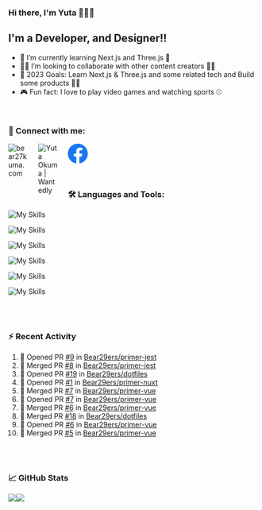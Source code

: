 ### Hi there, I'm Yuta 🤟🏻🐻

## I'm a Developer, and Designer!!

- 🌱 I’m currently learning Next.js and Three.js 🤣
- 👬🏻 I’m looking to collaborate with other content creators 👋🏻
- 🥅 2023 Goals: Learn Next.js & Three.js and some related tech and Build some products 💪🏻
- 🎮 Fun fact: I love to play video games and watching sports ⚾️

<br />

### :wave: Connect with me:

[<img align="left" alt="bear27kuma.com" width="40px" src="https://user-images.githubusercontent.com/39920490/156489586-f125813b-e344-46d6-9306-f5786684b976.jpg" style="margin-right: 20px;" />](https://bear29ers.github.io/)
[<img align="left" alt="Yuta Okuma | Wantedly" width="40px" src="https://user-images.githubusercontent.com/39920490/156489528-fdc520d6-10f1-43b6-8bf8-fadf8dcf1a90.jpg" style="margin-right: 20px;" />](https://www.wantedly.com/id/yuta_okuma_b)
[<img align="left" alt="Yuta Okuma | Facebook" width="40px" src="https://github.com/github/explore/blob/main/topics/facebook/facebook.png?raw=true" style="margin-right: 20px;" />](https://www.facebook.com/kumakuma1129/)

[//]: # '[<img align="left" alt="Yuta Okuma | Instagram" width="40px" src="https://github.com/github/explore/blob/main/topics/instagram/instagram.png?raw=true" />](https://www.instagram.com/bear_27earl/)'

<br />
<br />
<br />
<br />

### :hammer_and_wrench: Languages and Tools:

![My Skills](https://skillicons.dev/icons?i=html,css,sass,tailwind,bootstrap,js)

![My Skills](https://skillicons.dev/icons?i=ts,jquery,react,nextjs,vercel,vue)

![My Skills](https://skillicons.dev/icons?i=nodejs,express,jest,php,laravel,mysql)

![My Skills](https://skillicons.dev/icons?i=docker,git,github,githubactions,aws,linux)

![My Skills](https://skillicons.dev/icons?i=vim,neovim,lua,md,idea,vscode)

![My Skills](https://skillicons.dev/icons?i=atom,webpack,xd,ps,ai,ae)

<br />
<br />

### :zap: Recent Activity

<!--START_SECTION:activity-->

1. 💪 Opened PR [#9](https://github.com/Bear29ers/primer-jest/pull/9) in [Bear29ers/primer-jest](https://github.com/Bear29ers/primer-jest)
2. 🎉 Merged PR [#8](https://github.com/Bear29ers/primer-jest/pull/8) in [Bear29ers/primer-jest](https://github.com/Bear29ers/primer-jest)
3. 💪 Opened PR [#19](https://github.com/Bear29ers/dotfiles/pull/19) in [Bear29ers/dotfiles](https://github.com/Bear29ers/dotfiles)
4. 💪 Opened PR [#1](https://github.com/Bear29ers/primer-nuxt/pull/1) in [Bear29ers/primer-nuxt](https://github.com/Bear29ers/primer-nuxt)
5. 🎉 Merged PR [#7](https://github.com/Bear29ers/primer-vue/pull/7) in [Bear29ers/primer-vue](https://github.com/Bear29ers/primer-vue)
6. 💪 Opened PR [#7](https://github.com/Bear29ers/primer-vue/pull/7) in [Bear29ers/primer-vue](https://github.com/Bear29ers/primer-vue)
7. 🎉 Merged PR [#6](https://github.com/Bear29ers/primer-vue/pull/6) in [Bear29ers/primer-vue](https://github.com/Bear29ers/primer-vue)
8. 🎉 Merged PR [#18](https://github.com/Bear29ers/dotfiles/pull/18) in [Bear29ers/dotfiles](https://github.com/Bear29ers/dotfiles)
9. 💪 Opened PR [#6](https://github.com/Bear29ers/primer-vue/pull/6) in [Bear29ers/primer-vue](https://github.com/Bear29ers/primer-vue)
10. 🎉 Merged PR [#5](https://github.com/Bear29ers/primer-vue/pull/5) in [Bear29ers/primer-vue](https://github.com/Bear29ers/primer-vue)

<!--END_SECTION:activity-->

<br />
<br />

### :chart_with_upwards_trend: GitHub Stats

<div style="display: flex;">
    <a href="https://github.com/Bear29ers">
        <img height="200px;" src="https://github-readme-stats.vercel.app/api?username=Bear29ers&show_icons=true&theme=bear">
    </a>
    <a href="https://github.com/Bear29ers">
        <img height="200px" src="https://github-readme-stats.vercel.app/api/top-langs/?username=Bear29ers&langs_count=6&layout=compact&theme=bear">
    </a>
</div>

